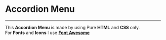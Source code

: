 # Accordion Menu
---
This **Accordion Menu** is made by using Pure **HTML** and **CSS** only.
<br>
For **Fonts** and **Icons** I use **[Font Awesome](https://use.fontawesome.com "Click Me")**
